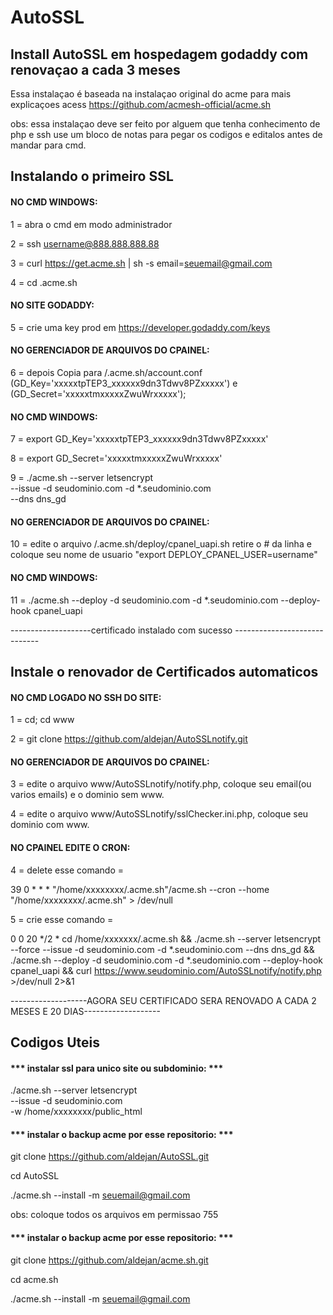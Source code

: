 # AutoSSL
## Install AutoSSL em hospedagem godaddy com renovaçao a cada 3 meses

Essa instalaçao é baseada na instalaçao original do acme
para mais explicaçoes acess https://github.com/acmesh-official/acme.sh

obs: essa instalaçao deve ser feito por alguem que tenha conhecimento de php e ssh
use um bloco de notas para pegar os codigos e editalos antes de mandar para cmd.

## Instalando o primeiro SSL
#### NO CMD WINDOWS:

1 = abra o cmd em modo administrador

2 = ssh username@888.888.888.88

3 = curl https://get.acme.sh | sh -s email=seuemail@gmail.com

4 = cd .acme.sh
#### NO SITE GODADDY:
5 = crie uma key prod em https://developer.godaddy.com/keys 
#### NO GERENCIADOR DE ARQUIVOS DO CPAINEL:
6 = depois Copia para /.acme.sh/account.conf (GD_Key='xxxxxtpTEP3_xxxxxx9dn3Tdwv8PZxxxxx') e (GD_Secret='xxxxxtmxxxxxZwuWrxxxxx');
#### NO CMD WINDOWS:
7 = export GD_Key='xxxxxtpTEP3_xxxxxx9dn3Tdwv8PZxxxxx'

8 = export GD_Secret='xxxxxtmxxxxxZwuWrxxxxx'


9 = ./acme.sh --server letsencrypt  \
     --issue  -d  seudominio.com -d  *.seudominio.com \
     --dns dns_gd
#### NO GERENCIADOR DE ARQUIVOS DO CPAINEL:
10 = edite o arquivo /.acme.sh/deploy/cpanel_uapi.sh retire o # da linha e coloque seu nome de usuario "export DEPLOY_CPANEL_USER=username"

#### NO CMD WINDOWS:
11 = ./acme.sh --deploy -d seudominio.com -d *.seudominio.com --deploy-hook cpanel_uapi

--------------------certificado instalado com sucesso -----------------------------

## Instale o renovador de Certificados automaticos
#### NO CMD LOGADO NO SSH DO SITE:
1 = cd; cd www

2 = git clone https://github.com/aldejan/AutoSSLnotify.git

#### NO GERENCIADOR DE ARQUIVOS DO CPAINEL:
3 = edite o arquivo www/AutoSSLnotify/notify.php, coloque seu email(ou varios emails) e o dominio sem www.

4 = edite o arquivo www/AutoSSLnotify/sslChecker.ini.php, coloque seu dominio com www.

#### NO CPAINEL EDITE O CRON:

4 = delete esse comando =  

39	0	*	*	*	"/home/xxxxxxxx/.acme.sh"/acme.sh --cron --home "/home/xxxxxxxx/.acme.sh" > /dev/null

5 = crie esse comando  = 

0	0	20	*/2	* cd /home/xxxxxxx/.acme.sh && ./acme.sh --server letsencrypt --force  --issue  -d  seudominio.com -d  *.seudominio.com --dns dns_gd && ./acme.sh --deploy -d seudominio.com -d *.seudominio.com --deploy-hook cpanel_uapi && curl https://www.seudominio.com/AutoSSLnotify/notify.php >/dev/null 2>&1



-------------------AGORA SEU CERTIFICADO SERA RENOVADO A CADA 2 MESES E 20 DIAS-------------------

## Codigos Uteis
#### *** instalar ssl para unico site ou subdominio: *** 
./acme.sh --server letsencrypt  \
     --issue  -d  seudominio.com \
     -w /home/xxxxxxxx/public_html
     
 #### *** instalar o backup acme por esse repositorio: *** 
 git clone https://github.com/aldejan/AutoSSL.git
 
 cd AutoSSL
 
 ./acme.sh --install -m seuemail@gmail.com
 
 obs: coloque todos os arquivos em permissao 755
 
 #### *** instalar o backup acme por esse repositorio: *** 
 git clone https://github.com/aldejan/acme.sh.git
 
 cd acme.sh
 
 ./acme.sh --install -m seuemail@gmail.com
